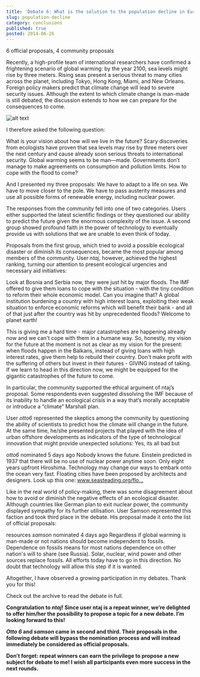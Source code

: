 ```yaml
---
title: 'Debate 6: What is the solution to the population decline in Europe?'
slug: population-decline
category: conclusions
published: true
posted: 2014-06-26
---
```


6 official proposals, 4 community proposals

Recently, a high-profile team of international researchers have confirmed a frightening scenario of global warming: by the year 2100, sea levels might rise by three meters. Rising seas present a serious threat to many cities across the planet, including Tokyo, Hong Kong, Miami, and New Orleans. Foreign policy makers predict that climate change will lead to severe security issues. Although the extent to which climate change is man-made is still debated, the discussion extends to how we can prepare for the consequences to come.

![alt text](https://s3-eu-west-1.amazonaws.com/lavapolis.bucket/lavapolis_media/Friday_DB4.jpg)

I therefore asked the following question:

What is your vision about how will we live in the future?
Scary discoveries from ecologists have proven that sea levels may rise by three meters over the next century and cause already soon serious threats to international security. Global warming seems to be man—made. Governments don’t manage to make agreements on consumption and pollution limits. How to cope with the flood to come? 

And I presented my three proposals:
We have to adapt to a life on sea. 
We have to move closer to the pole.
We have to pass austerity measures and use all possible forms of renewable energy, including nuclear power.

The responses from the community fell into one of two categories. Users either supported the latest scientific findings or they questioned our ability to predict the future given the enormous complexity of the issue. A second group showed profound faith in the power of technology to eventually provide us with solutions that we are unable to even think of today.

Proposals from the first group, which tried to avoid a possible ecological disaster or diminish its consequences, became the most popular among members of the community. 
User _ntaj_, however, achieved the highest ranking, turning our attention to present ecological urgencies and necessary aid initiatives: 

Look at Bosnia and Serbia now, they were just hit by major floods. The IMF offered to give them loans to cope with the situation - with the tiny condition to reform their whole economic model. Can you imagine that? A global institution burdening a country with high interest loans, exploiting their weak situation to enforce economic reforms which will benefit their bank - and all of that just after the country was hit by unprecedented floods? Welcome to planet earth! 

This is giving me a hard time - major catastrophes are happening already now and we can't cope with them in a humane way. So, honestly, my vision for the future at the moment is not as clear as my vision for the present: when floods happen in the Balkans, instead of giving loans with high interest rates, give them help to rebuild their country. Don't make profit with the suffering of others but invest in their futures - GIVING instead of taking. If we learn to head in this direction now, we might be equipped for the gigantic catastrophes of the future to come.

In particular, the community supported the ethical argument of ntaj’s proposal. Some respondents even suggested dissolving the IMF because of its inability to handle an ecological crisis in a way that’s morally acceptable  or introduce a “climate” Marshall plan.

User _otto6_ represented the skeptics among the community by questioning the ability of scientists to predict how the climate will change in the future. At the same time, he/she presented projects that played with the idea of urban offshore developments as indicators of the type of technological innovation that might provide unexpected solutions: 
Yes, its all bad but

_otto6_     nominated 5 days ago
Nobody knows the future. Einstein predicted in 1937 that there will be no use of nuclear power anytime soon. Only eight years upfront Hiroshima. Technology may change our ways to embark onto the ocean very fast. Floating cities have been proposed by architects and designers. Look up this one: www.seasteading.org/flo…

Like in the real world of policy-making, there was some disagreement about how to avoid or diminish the negative effects of an ecological disaster. Although countries like German plan to exit nuclear power, the community displayed sympathy for its further utilisation. User Samson represented this faction and took third place in the debate. His proposal made it onto the list of official proposals:

resources
_samson_     nominated 4 days ago
Regardless if global warming is man-made or not nations should become independent to fossils. Dependence on fossils means for most nations dependence on other nation's will to share (see Russia). Solar, nuclear, wind power and other sources replace fossils. All efforts today have to go in this direction. No doubt that technology will allow this step if it is wanted.

Altogether, I have observed a growing participation in my debates. Thank you for this!

Check out the archive to read the debate in full.

**Congratulation to _ntaj_! Since user ntaj is a repeat winner, we’re delighted to offer him/her the possibility to propose a topic for a new debate. I’m looking forward to this!**

**_Otto 6_ and _samson_ came in second and third. Their proposals in the following debate will bypass the nomination process and will instead immediately be considered as official proposals.** 

**Don’t forget: repeat winners can earn the privilege to propose a new subject for debate to me!
I wish all participants even more success in the next rounds.**

